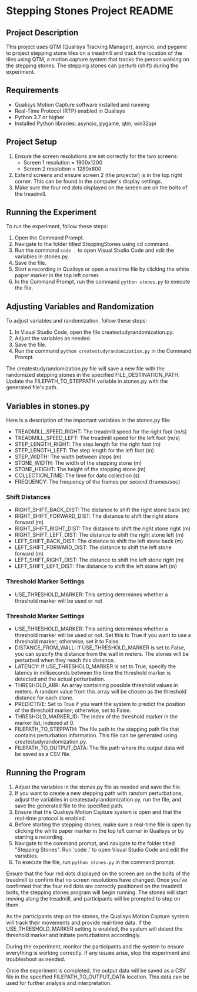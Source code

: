 # Stepping Stones Project README

## Project Description
This project uses QTM (Qualisys Tracking Manager), asyncio, and pygame to project stepping stone tiles on a treadmill and track the location of the tiles using QTM, a motion capture system that tracks the person walking on the stepping stones. The stepping stones can perturb (shift) during the experiment.

## Requirements
- Qualisys Motion Capture software installed and running
- Real-Time Protocol (RTP) enabled in Qualisys
- Python 3.7 or higher
- Installed Python libraries: asyncio, pygame, qtm, win32api

## Project Setup
1. Ensure the screen resolutions are set correctly for the two screens:
   - Screen 1 resolution = 1900x1200
   - Screen 2 resolution = 1280x800
2. Extend screens and ensure screen 2 (the projector) is in the top right corner. This can be found in the computer's display settings.
3. Make sure the four red dots displayed on the screen are on the bolts of the treadmill.

## Running the Experiment
To run the experiment, follow these steps:

1. Open the Command Prompt.
2. Navigate to the folder titled SteppingStones using cd command.
3. Run the command `code .` to open Visual Studio Code and edit the variables in stones.py.
4. Save the file.
5. Start a recording in Qualisys or open a realtime file by clicking the white paper marker in the top left corner.
6. In the Command Prompt, run the command `python stones.py` to execute the file.

## Adjusting Variables and Randomization
To adjust variables and randomization, follow these steps:

1. In Visual Studio Code, open the file createstudyrandomization.py.
2. Adjust the variables as needed.
3. Save the file.
4. Run the command `python createstudyrandomization.py` in the Command Prompt.

The createstudyrandomization.py file will save a new file with the randomized stepping stones in the specified FILE_DESTINATION_PATH. Update the FILEPATH_TO_STEPPATH variable in stones.py with the generated file's path.

## Variables in stones.py
Here is a description of the important variables in the stones.py file:

- TREADMILL_SPEED_RIGHT: The treadmill speed for the right foot (m/s)
- TREADMILL_SPEED_LEFT: The treadmill speed for the left foot (m/s)
- STEP_LENGTH_RIGHT: The step length for the right foot (m)
- STEP_LENGTH_LEFT: The step length for the left foot (m)
- STEP_WIDTH: The width between steps (m)
- STONE_WIDTH: The width of the stepping stone (m)
- STONE_HEIGHT: The height of the stepping stone (m)
- COLLECTION_TIME: The time for data collection (s)
- FREQUENCY: The frequency of the frames per second (frames/sec)

### Shift Distances
- RIGHT_SHIFT_BACK_DIST: The distance to shift the right stone back (m)
- RIGHT_SHIFT_FORWARD_DIST: The distance to shift the right stone forward (m)
- RIGHT_SHIFT_RIGHT_DIST: The distance to shift the right stone right (m)
- RIGHT_SHIFT_LEFT_DIST: The distance to shift the right stone left (m)
- LEFT_SHIFT_BACK_DIST: The distance to shift the left stone back (m)
- LEFT_SHIFT_FORWARD_DIST: The distance to shift the left stone forward (m)
- LEFT_SHIFT_RIGHT_DIST: The distance to shift the left stone right (m)
- LEFT_SHIFT_LEFT_DIST: The distance to shift the left stone left (m)

### Threshold Marker Settings
- USE_THRESHOLD_MARKER: This setting determines whether a threshold marker will be used or not

### Threshold Marker Settings
- USE_THRESHOLD_MARKER: This setting determines whether a threshold marker will be used or not. Set this to True if you want to use a threshold marker; otherwise, set it to False.
- DISTANCE_FROM_WALL: If USE_THRESHOLD_MARKER is set to False, you can specify the distance from the wall in meters. The stones will be perturbed when they reach this distance.
- LATENCY: If USE_THRESHOLD_MARKER is set to True, specify the latency in milliseconds between the time the threshold marker is detected and the actual perturbation.
- THRESHOLD_ARR: An array containing possible threshold values in meters. A random value from this array will be chosen as the threshold distance for each stone.
- PREDICTIVE: Set to True if you want the system to predict the position of the threshold marker; otherwise, set to False.
- THRESHOLD_MARKER_ID: The index of the threshold marker in the marker list, indexed at 0.
- FILEPATH_TO_STEPPATH: The file path to the stepping path file that contains perturbation information. This file can be generated using createstudyrandomization.py.
- FILEPATH_TO_OUTPUT_DATA: The file path where the output data will be saved as a CSV file.

## Running the Program
1. Adjust the variables in the stones.py file as needed and save the file.
2. If you want to create a new stepping path with random perturbations, adjust the variables in createstudyrandomization.py, run the file, and save the generated file to the specified path.
3. Ensure that the Qualisys Motion Capture system is open and that the real-time protocol is enabled.
4. Before starting the stepping stones, make sure a real-time file is open by clicking the white paper marker in the top left corner in Qualisys or by starting a recording.
5. Navigate to the command prompt, and navigate to the folder titled "Stepping Stones". Run 'code .' to open Visual Studio Code and edit the variables.
6. To execute the file, run `python stones.py` in the command prompt.

Ensure that the four red dots displayed on the screen are on the bolts of the treadmill to confirm that no screen resolutions have changed. Once you've confirmed that the four red dots are correctly positioned on the treadmill bolts, the stepping stones program will begin running. The stones will start moving along the treadmill, and participants will be prompted to step on them.

As the participants step on the stones, the Qualisys Motion Capture system will track their movements and provide real-time data. If the USE_THRESHOLD_MARKER setting is enabled, the system will detect the threshold marker and initiate perturbations accordingly.

During the experiment, monitor the participants and the system to ensure everything is working correctly. If any issues arise, stop the experiment and troubleshoot as needed.

Once the experiment is completed, the output data will be saved as a CSV file in the specified FILEPATH_TO_OUTPUT_DATA location. This data can be used for further analysis and interpretation.
